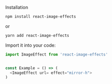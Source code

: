 Installation

```bash
npm install react-image-effects
```

or

```bash
yarn add react-image-effects
```

Import it into your code:

```javascript static
import ImageEffect from 'react-image-effects'


const Example = () => (
  <ImageEffect url= effect="mirror-h">
)
```

